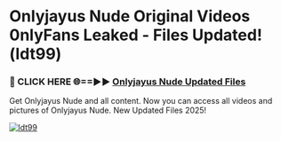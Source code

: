 # Onlyjayus Nude Original Videos 0nlyFans Leaked - Files Updated! (ldt99)

<h3>🔴 CLICK HERE 🌐==►► <a href="https://tinyurl.com/yrmya6cz" rel="nofollow">Onlyjayus Nude Updated Files</a></h3>

Get Onlyjayus Nude and all content. Now you can access all videos and pictures of Onlyjayus Nude. New Updated Files 2025!

[![ldt99](https://i.imgur.com/FMdXYCs.gif)](https://tinyurl.com/yrmya6cz)
